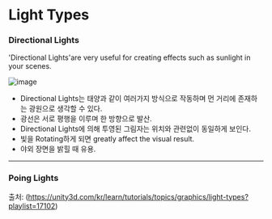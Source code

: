 Light Types
===========
### Directional Lights
'Directional Lights'are very useful for creating effects such as sunlight in your scenes.

![image](https://user-images.githubusercontent.com/44865268/52350355-bea71900-2a6b-11e9-8be5-1285f0e6dc8c.png)

- Directional Lights는 태양과 같이 여러가지 방식으로 작동하며 먼 거리에 존재하는 광원으로 생각할 수 있다.
- 광선은 서로 평행을 이루며 한 방향으로 발산.
- Directional Lights에 의해 투영된 그림자는 위치와 관련없이 동일하게 보인다.
- 빛을 Rotating하게 되면 greatly affect the visual result. 
- 야외 장면을 밝힐 때 유용.

***
### Poing Lights


출처: (https://unity3d.com/kr/learn/tutorials/topics/graphics/light-types?playlist=17102)
